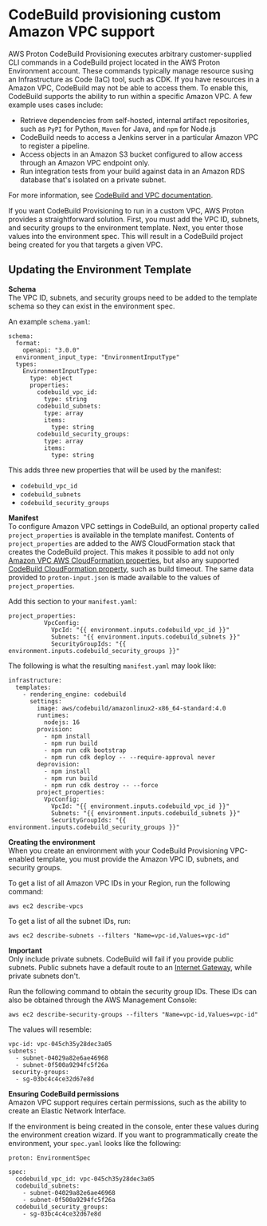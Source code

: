# CodeBuild provisioning custom Amazon VPC support<a name="vpc-codebuild-custom-support"></a>

AWS Proton CodeBuild Provisioning executes arbitrary customer\-supplied CLI commands in a CodeBuild project located in the AWS Proton Environment account\. These commands typically manage resource susing an Infrastructure as Code \(IaC\) tool, such as CDK\. If you have resources in a Amazon VPC, CodeBuild may not be able to access them\. To enable this, CodeBuild supports the ability to run within a specific Amazon VPC\. A few example uses cases include:
+ Retrieve dependencies from self\-hosted, internal artifact repositories, such as `PyPI` for Python, `Maven` for Java, and `npm` for Node\.js
+ CodeBuild needs to access a Jenkins server in a particular Amazon VPC to register a pipeline\.
+ Access objects in an Amazon S3 bucket configured to allow access through an Amazon VPC endpoint only\.
+ Run integration tests from your build against data in an Amazon RDS database that's isolated on a private subnet\.

For more information, see [CodeBuild and VPC documentation](https://docs.aws.amazon.com/codebuild/latest/userguide/vpc-support.html#use-cases)\.

If you want CodeBuild Provisioning to run in a custom VPC, AWS Proton provides a straightforward solution\. First, you must add the VPC ID, subnets, and security groups to the environment template\. Next, you enter those values into the environment spec\. This will result in a CodeBuild project being created for you that targets a given VPC\.

## Updating the Environment Template<a name="vpc-codebuild-update-environment-template"></a>

**Schema**  
The VPC ID, subnets, and security groups need to be added to the template schema so they can exist in the environment spec\.

An example `schema.yaml`:

```
schema:
  format:
    openapi: "3.0.0"
  environment_input_type: "EnvironmentInputType"
  types:
    EnvironmentInputType:
      type: object
      properties:
        codebuild_vpc_id:
          type: string
        codebuild_subnets:
          type: array
          items:
            type: string
        codebuild_security_groups:
          type: array
          items:
            type: string
```

This adds three new properties that will be used by the manifest:
+ `codebuild_vpc_id`
+ `codebuild_subnets`
+ `codebuild_security_groups`

**Manifest**  
To configure Amazon VPC settings in CodeBuild, an optional property called `project_properties` is available in the template manifest\. Contents of `project_properties` are added to the AWS CloudFormation stack that creates the CodeBuild project\. This makes it possible to add not only [Amazon VPC AWS CloudFormation properties](https://docs.aws.amazon.com/#cfn-codebuild-project-vpcconfig), but also any supported [CodeBuild CloudFormation property](AWSCloudFormation/latest/UserGuide/aws-resource-codebuild-project.html), such as build timeout\. The same data provided to `proton-input.json` is made available to the values of `project_properties`\.

Add this section to your `manifest.yaml`:

```
project_properties:
          VpcConfig:
            VpcId: "{{ environment.inputs.codebuild_vpc_id }}"
            Subnets: "{{ environment.inputs.codebuild_subnets }}"
            SecurityGroupIds: "{{ environment.inputs.codebuild_security_groups }}"
```

The following is what the resulting `manifest.yaml` may look like:

```
infrastructure:
  templates:
    - rendering_engine: codebuild
      settings:
        image: aws/codebuild/amazonlinux2-x86_64-standard:4.0
        runtimes:
          nodejs: 16
        provision:
          - npm install
          - npm run build
          - npm run cdk bootstrap
          - npm run cdk deploy -- --require-approval never
        deprovision:
          - npm install
          - npm run build
          - npm run cdk destroy -- --force
        project_properties:
          VpcConfig:
            VpcId: "{{ environment.inputs.codebuild_vpc_id }}"
            Subnets: "{{ environment.inputs.codebuild_subnets }}"
            SecurityGroupIds: "{{ environment.inputs.codebuild_security_groups }}"
```

**Creating the environment**  
When you create an environment with your CodeBuild Provisioning VPC\-enabled template, you must provide the Amazon VPC ID, subnets, and security groups\.

To get a list of all Amazon VPC IDs in your Region, run the following command:

```
aws ec2 describe-vpcs
```

To get a list of all the subnet IDs, run:

```
aws ec2 describe-subnets --filters "Name=vpc-id,Values=vpc-id"
```

**Important**  
Only include private subnets\. CodeBuild will fail if you provide public subnets\. Public subnets have a default route to an [Internet Gateway](https://docs.aws.amazon.com/AmazonVPC/latest/UserGuide/VPC_Internet_Gateway.html), while private subnets don't\.

Run the following command to obtain the security group IDs\. These IDs can also be obtained through the AWS Management Console:

```
aws ec2 describe-security-groups --filters "Name=vpc-id,Values=vpc-id"
```

The values will resemble:

```
vpc-id: vpc-045ch35y28dec3a05
subnets:
  - subnet-04029a82e6ae46968
  - subnet-0f500a9294fc5f26a
 security-groups:
  - sg-03bc4c4ce32d67e8d
```

**Ensuring CodeBuild permissions**  
Amazon VPC support requires certain permissions, such as the ability to create an Elastic Network Interface\.

If the environment is being created in the console, enter these values during the environment creation wizard\. If you want to programmatically create the environment, your `spec.yaml` looks like the following:

```
proton: EnvironmentSpec

spec:
  codebuild_vpc_id: vpc-045ch35y28dec3a05
  codebuild_subnets:
    - subnet-04029a82e6ae46968
    - subnet-0f500a9294fc5f26a
  codebuild_security_groups:
    - sg-03bc4c4ce32d67e8d
```